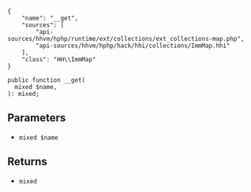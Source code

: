 ``` yamlmeta
{
    "name": "__get",
    "sources": [
        "api-sources/hhvm/hphp/runtime/ext/collections/ext_collections-map.php",
        "api-sources/hhvm/hphp/hack/hhi/collections/ImmMap.hhi"
    ],
    "class": "HH\\ImmMap"
}
```




``` Hack
public function __get(
  mixed $name,
): mixed;
```




## Parameters




+ ` mixed $name `




## Returns




* ` mixed `
<!-- HHAPIDOC -->
